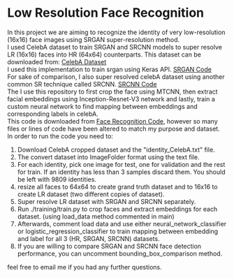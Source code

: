 # Low Resolution Face Recognition
In this project we are aiming to recognize the identity of very low-resolution (16x16) face images using SRGAN super-resolution method. </br>
I used CelebA dataset to train SRGAN and SRCNN models to super resolve LR (16x16) faces into HR (64x64) counterparts. This dataset can be downloaded from: [CelebA Dataset](http://mmlab.ie.cuhk.edu.hk/projects/CelebA.html)</br>
I used this implementation to train srgan using Keras API. [SRGAN Code](https://github.com/eriklindernoren/Keras-GAN#srgan)</br>
For sake of comparison, I also super resolved celebA dataset using another common SR technique called SRCNN. [SRCNN Code](https://github.com/titu1994/Image-Super-Resolution)</br>
The I use this repository to first crop the face using MTCNN, then extract facial embeddings using Inception-Resnet-V3 network and lastly, train a custom neural network to find mapping between embeddings and corresponding labels in celebA.</br>
This code is downloaded from [Face Recognition Code](https://github.com/arsfutura/face-recognition), however so many files or lines of code have been altered to match my purpose and dataset.</br>
In order to run the code you need to:</br>
1. Download CelebA cropped dataset and the "identity_CelebA.txt" file.
2. The convert dataset into ImageFolder format using the text file.
3. For each identity, pick one image for test, one for validation and the rest for train. If an identity has less than 3 samples discard them. You should be left with 9809 identities.
4. resize all faces to 64x64 to create grand truth dataset and to 16x16 to create LR dataset (two different copies of dataset).
5. Super resolve LR dataset with SRGAN and SRCNN separately.
6. Run ./training/train.py to crop faces and extract embeddings for each dataset. (using load_data method commented in main)
7. Afterwards, comment load data and use either neural_network_classifier or logistic_regression_classifier to train mapping between embedding and label for all 3 (HR, SRGAN, SRCNN) datasets.
8. If you are willing to compare SRGAN and SRCNN face detection performance, you can uncomment bounding_box_comparison method.

feel free to email me if you had any further questions.</br>
